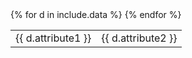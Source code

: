 
<table class="plain">
{% for d in include.data %}
<tr><td>{{ d.attribute1 }}</td><td>{{ d.attribute2 }}</td></tr>
{% endfor %}
</table>

